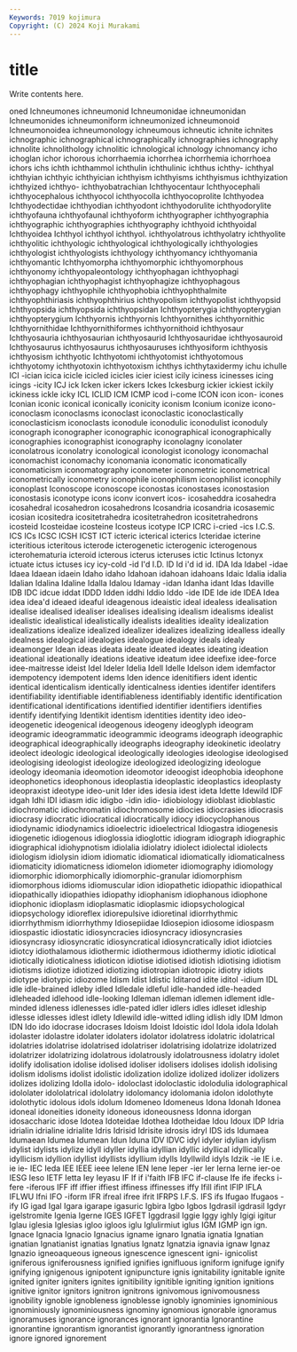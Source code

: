 ```yaml
---
Keywords: 7019 kojimura
Copyright: (C) 2024 Koji Murakami
---
```


# title

Write contents here.



oned Ichneumones ichneumonid Ichneumonidae
ichneumonidan Ichneumonides ichneumoniform ichneumonized ichneumonoid Ichneumonoidea ichneumonology ichneumous ichneutic ichnite
ichnites ichnographic ichnographical ichnographically ichnographies ichnography ichnolite ichnolithology ichnolitic ichnological
ichnology ichnomancy icho ichoglan ichor ichorous ichorrhaemia ichorrhea ichorrhemia ichorrhoea
ichors ichs ichth ichthammol ichthulin ichthulinic ichthus ichthy- ichthyal ichthyian
ichthyic ichthyician ichthyism ichthyisms ichthyismus ichthyization ichthyized ichthyo- ichthyobatrachian Ichthyocentaur
Ichthyocephali ichthyocephalous ichthyocol ichthyocolla ichthyocoprolite Ichthyodea Ichthyodectidae ichthyodian ichthyodont ichthyodorulite
ichthyodorylite ichthyofauna ichthyofaunal ichthyoform ichthyographer ichthyographia ichthyographic ichthyographies ichthyography ichthyoid
ichthyoidal Ichthyoidea Ichthyol ichthyol ichthyol. ichthyolatrous ichthyolatry ichthyolite ichthyolitic ichthyologic
ichthyological ichthyologically ichthyologies ichthyologist ichthyologists ichthyology ichthyomancy ichthyomania ichthyomantic Ichthyomorpha
ichthyomorphic ichthyomorphous ichthyonomy ichthyopaleontology ichthyophagan ichthyophagi ichthyophagian ichthyophagist ichthyophagize ichthyophagous
ichthyophagy ichthyophile ichthyophobia ichthyophthalmite ichthyophthiriasis ichthyophthirius ichthyopolism ichthyopolist ichthyopsid Ichthyopsida
ichthyopsida ichthyopsidan Ichthyopterygia ichthyopterygian ichthyopterygium Ichthyornis ichthyornis Ichthyornithes ichthyornithic Ichthyornithidae
Ichthyornithiformes ichthyornithoid ichthyosaur Ichthyosauria ichthyosaurian ichthyosaurid Ichthyosauridae ichthyosauroid Ichthyosaurus ichthyosaurus
ichthyosauruses ichthyosiform ichthyosis ichthyosism ichthyotic Ichthyotomi ichthyotomist ichthyotomous ichthyotomy ichthyotoxin
ichthyotoxism ichthys ichthytaxidermy ichu ichulle ICI -ician icica icicle icicled
icicles icier iciest icily iciness icinesses icing icings -icity ICJ
ick Icken icker ickers Ickes Ickesburg ickier ickiest ickily ickiness
ickle icky ICL ICLID ICM ICMP icod i-come ICON icon
icon- icones Iconian iconic iconical iconically iconicity iconism Iconium iconize
icono- iconoclasm iconoclasms iconoclast iconoclastic iconoclastically iconoclasticism iconoclasts iconodule iconodulic
iconodulist iconoduly iconograph iconographer iconographic iconographical iconographically iconographies iconographist iconography
iconolagny iconolater iconolatrous iconolatry iconological iconologist iconology iconomachal iconomachist iconomachy
iconomania iconomatic iconomatically iconomaticism iconomatography iconometer iconometric iconometrical iconometrically iconometry
iconophile iconophilism iconophilist iconophily iconoplast Iconoscope iconoscope iconostas iconostases iconostasion
iconostasis iconotype icons iconv iconvert icos- icosaheddra icosahedra icosahedral icosahedron
icosahedrons Icosandria icosandria icosasemic icosian icositedra icositetrahedra icositetrahedron icositetrahedrons icosteid
Icosteidae icosteine Icosteus icotype ICP ICRC i-cried -ics I.C.S. ICS
ICs ICSC ICSH ICST ICT icteric icterical icterics Icteridae icterine
icteritious icteritous icterode icterogenetic icterogenic icterogenous icterohematuria icteroid icterous icterus
icteruses ictic Ictinus Ictonyx ictuate ictus ictuses icy icy-cold -id
I'd I.D. ID Id i'd id id. IDA Ida Idabel
-idae Idaea Idaean idaein Idaho idaho Idahoan idahoan idahoans Idaic
Idalia idalia Idalian Idalina Idaline Idalla Idalou Idamay -idan Idanha
idant Idas Idaville IDB IDC idcue iddat IDDD Idden iddhi
Iddio Iddo -ide IDE Ide ide IDEA Idea idea idea'd
ideaed ideaful ideagenous ideaistic ideal idealess idealisation idealise idealised idealiser
idealises idealising idealism idealisms idealist idealistic idealistical idealistically idealists idealities
ideality idealization idealizations idealize idealized idealizer idealizes idealizing idealless ideally
idealness idealogical idealogies idealogue idealogy ideals idealy ideamonger Idean ideas
ideata ideate ideated ideates ideating ideation ideational ideationally ideations ideative
ideatum idee ideefixe idee-force idee-maitresse ideist Idel Ideler Idelia Idell
Idelle Idelson idem idemfactor idempotency idempotent idems Iden idence idenitifiers
ident identic identical identicalism identically identicalness identies identifer identifers identifiability
identifiable identifiableness identifiably identific identification identificational identifications identified identifier identifiers
identifies identify identifying Identikit identism identities identity ideo ideo- ideogenetic
ideogenical ideogenous ideogeny ideoglyph ideogram ideogramic ideogrammatic ideogrammic ideograms ideograph
ideographic ideographical ideographically ideographs ideography ideokinetic ideolatry ideolect ideologic ideological
ideologically ideologies ideologise ideologised ideologising ideologist ideologize ideologized ideologizing ideologue
ideology ideomania ideomotion ideomotor ideoogist ideophobia ideophone ideophonetics ideophonous ideoplastia
ideoplastic ideoplastics ideoplasty ideopraxist ideotype ideo-unit Ider ides idesia idest
ideta Idette Idewild IDF idgah Idhi IDI idiasm idic idigbo
-idin idio- idiobiology idioblast idioblastic idiochromatic idiochromatin idiochromosome idiocies idiocrasies
idiocrasis idiocrasy idiocratic idiocratical idiocratically idiocy idiocyclophanous idiodynamic idiodynamics idioelectric
idioelectrical Idiogastra idiogenesis idiogenetic idiogenous idioglossia idioglottic idiogram idiograph idiographic
idiographical idiohypnotism idiolalia idiolatry idiolect idiolectal idiolects idiologism idiolysin idiom
idiomatic idiomatical idiomatically idiomaticalness idiomaticity idiomaticness idiomelon idiometer idiomography idiomology
idiomorphic idiomorphically idiomorphic-granular idiomorphism idiomorphous idioms idiomuscular idion idiopathetic idiopathic
idiopathical idiopathically idiopathies idiopathy idiophanism idiophanous idiophone idiophonic idioplasm idioplasmatic
idioplasmic idiopsychological idiopsychology idioreflex idiorepulsive idioretinal idiorrhythmic idiorrhythmism idiorrhythmy Idiosepiidae
Idiosepion idiosome idiospasm idiospastic idiostatic idiosyncracies idiosyncracy idiosyncrasies idiosyncrasy idiosyncratic
idiosyncratical idiosyncratically idiot idiotcies idiotcy idiothalamous idiothermic idiothermous idiothermy idiotic
idiotical idiotically idioticalness idioticon idiotise idiotised idiotish idiotising idiotism idiotisms
idiotize idiotized idiotizing idiotropian idiotropic idiotry idiots idiotype idiotypic idiozome
Idism Idist Idistic Iditarod idite iditol -idium IDL idle idle-brained
idleby idled Idledale idleful idle-handed idle-headed idleheaded idlehood idle-looking Idleman
idleman idlemen idlement idle-minded idleness idlenesses idle-pated idler idlers idles
idleset idleship idlesse idlesses idlest idlety Idlewild idle-witted idling idlish
idly IDM Idmon IDN Ido ido idocrase idocrases Idoism Idoist
Idoistic idol Idola idola Idolah idolaster idolastre idolater idolaters idolator
idolatress idolatric idolatrical idolatries idolatrise idolatrised idolatriser idolatrising idolatrize idolatrized
idolatrizer idolatrizing idolatrous idolatrously idolatrousness idolatry idolet idolify idolisation idolise
idolised idoliser idolisers idolises idolish idolising idolism idolisms idolist idolistic
idolization idolize idolized idolizer idolizers idolizes idolizing Idolla idolo- idoloclast
idoloclastic idolodulia idolographical idololater idololatrical idololatry idolomancy idolomania idolon idolothyte
idolothytic idolous idols idolum Idomeneo Idomeneus Idona Idonah Idonea idoneal
idoneities idoneity idoneous idoneousness Idonna idorgan idosaccharic idose Idotea Idoteidae
Idothea Idotheidae Idou Idoux IDP Idria idrialin idrialine idrialite Idris
Idrisid Idrisite idrosis idryl IDS ids Idumaea Idumaean Idumea Idumean
Idun Iduna IDV IDVC idyl idyler idylian idylism idylist idylists
idylize idyll idyller idyllia idyllian idyllic idyllical idyllically idyllicism idyllion
idyllist idyllists idyllium idylls Idyllwild idyls Idzik -ie IE i.e.
ie ie- IEC Ieda IEE IEEE ieee Ielene IEN Iene
Ieper -ier Ier Ierna Ierne ier-oe IESG Ieso IETF Ietta
Iey Ieyasu IF If if i'faith IFB IFC if-clause Ife
ife ifecks i-fere -iferous IFF iff iffier iffiest iffiness iffinesses
iffy Ifill ifint IFIP IFLA IFLWU Ifni IFO -iform IFR
ifreal ifree ifrit IFRPS I.F.S. IFS ifs Ifugao Ifugaos -ify
IG igad Igal Igara igarape igasuric Igbira Igbo Igbos Igdrasil
igdrasil Igdyr igelstromite Igenia Igerne IGES IGFET Iggdrasil Iggie Iggy
ighly Igigi igitur Iglau iglesia Iglesias igloo igloos iglu Iglulirmiut
iglus IGM IGMP ign ign. Ignace Ignacia Ignacio Ignacius igname
ignaro Ignatia ignatia Ignatian ignatian Ignatianist ignatias Ignatius Ignatz Ignatzia
ignavia ignaw Ignaz Ignazio igneoaqueous igneous ignescence ignescent igni- ignicolist
igniferous igniferousness ignified ignifies ignifluous igniform ignifuge ignify ignifying ignigenous
ignipotent ignipuncture ignis ignitability ignitable ignite ignited igniter igniters ignites
ignitibility ignitible igniting ignition ignitions ignitive ignitor ignitors ignitron ignitrons
ignivomous ignivomousness ignobility ignoble ignobleness ignoblesse ignobly ignominies ignominious ignominiously
ignominiousness ignominy ignomious ignorable ignoramus ignoramuses ignorance ignorances ignorant ignorantia
Ignorantine ignorantine ignorantism ignorantist ignorantly ignorantness ignoration ignore ignored ignorement
